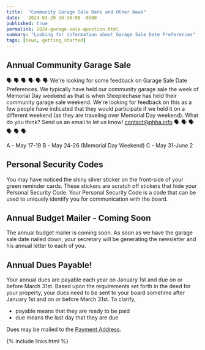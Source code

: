 ```yaml
---
title:  "Community Garage Sale Date and Other News"
date:   2024-03-20 20:30:00 -0500
published: true
permalink: 2024-garage-sale-question.html
summary: "Looking for information about Garage Sale Date Preferences"
tags: [news, getting_started]
---
```


## Annual Community Garage Sale

🗣 🗣 🗣 🗣 🗣 🗣
We're looking for some feedback on Garage Sale Date Preferences. We typically have held our community garage sale the week of Memorial Day weekend as that is when Steeplechase has held their community garage sale weekend. We're looking for feedback on this as a few people have indicated that they would participate if we held it on a different weekend (as they are traveling over Memorial Day weekend). What do you think? Send us an email to let us know! [contact@phha.info](mailto:contact@phha.info)
🗣 🗣 🗣 🗣 🗣 🗣

A - May 17-19
B - May 24-26 (Memorial Day Weekend)
C - May 31-June 2

## Personal Security Codes

You may have noticed the shiny silver sticker on the front-side of your green reminder cards. These stickers are scratch off stickers that hide your Personal Security Code. Your Personal Security Code is a code that can be used to uniquely identify you for communication with the board.

## Annual Budget Mailer - Coming Soon

The annual budget mailer is coming soon. As soon as we have the garage sale date nailed down, your secretary will be generating the newsletter and his annual letter to each of you.

## Annual Dues Payable!

Your annual dues are payable each year on January 1st and due on or before March 31st. Based upon the requirements set forth in the deed for your property, your dues need to be sent to your board sometime after January 1st and on or before March 31st. To clarify,
 - payable means that they are ready to be paid
 - due means the last day that they are due

Dues may be mailed to the [Payment Address](/phha_fees.html#payment--correspondence-address).

{% include links.html %}